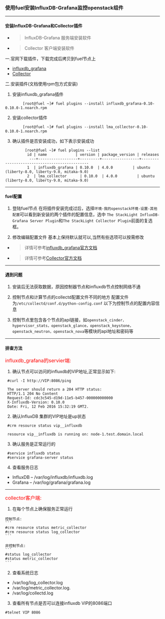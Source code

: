 ### 使用fuel安装InfluxDB-Grafana监控openstack组件
----

#### 安装InfluxDB-Grafana和Collector插件
 - > InfluxDB-Grafana 服务端安装软件
 - > Collector 客户端安装软件

  一.官网下载插件，下载完成后拷贝到fuel节点上

 - [influxdb_grafana](http://plugins.mirantis.com/repository/l/m/lma_collector/lma_collector-0.10-0.10.0-1.noarch.rpm)
 - [Collector](http://plugins.mirantis.com/repository/l/m/lma_collector/lma_collector-0.10-0.10.0-1.noarch.rpm)

  二.安装插件(文档使用rpm包方式安装)    

  1. 安装influxdb_grafana插件
```
        [root@fuel ~]# fuel plugins --install influxdb_grafana-0.10-0.10.0-1.noarch.rpm
``` 
  2. 安装collector插件
```
        [root@fuel ~]# fuel plugins --install lma_collector-0.10-0.10.0-1.noarch.rpm
```
     
  3. 确认插件是否安装成功，如下表示安装成功
```
         [root@fuel ~]# fuel plugins --list
          id | name             | version | package_version | releases                                     
           ---+------------------+---------+-----------------+----------------------------------------------
          1  | influxdb_grafana | 0.10.0  | 4.0.0         | ubuntu (liberty-8.0, liberty-9.0, mitaka-9.0)
          2  | lma_collector      | 0.10.0  | 4.0.0         | ubuntu (liberty-8.0, liberty-9.0, mitaka-9.0) 
```
----
#### fuel配置
  1. 登陆fuel节点
       在将插件安装完成过后，选择```环境-我的openstack环境-设置-其他配置```可以看到新安装的两个插件的配置信息，选中
       ```The StackLight InfluxDB-Grafana Server Plugin```和```The StackLight Collector Plugin```前面的复选框。
 
  2. 修改编辑配置文件
       基本上保持默认就可以,当然有些选项可以按需修改   
     
  - > 详情可参考[influxdb_grafana官方文档](http://plugins.mirantis.com/docs/i/n/influxdb_grafana/influxdb_grafana-0.10-0.10.0-1.pdf)
  - > 详情可参考[Collector官方文档](http://plugins.mirantis.com/docs/l/m/lma_collector/lma_collector-0.10-0.10.0-1.pdf)
 
----
#### 遇到问题
  1. 安装后无法获取数据，原因控制器节点和influxdb节点控制网络不通

  2. 控制节点和计算节点的collectd配置文件不同的地方
      配置文件为```/etc/collectd/conf.d/python-config.conf```
      以下为控制节点的配置内容信息

  3. 控制节点里包含各个节点的api链接，如`openstack_cinder，hypervisor_stats，openstack_glance，openstack_keystone，openstack_neutron，openstack_nova`等模块的api地址和密码等

----
#### 排查方法
   
   <font color=red size=3>influxdb_grafana的servier端:</font>

  1. 确认节点可以访问的influxdb的VIP地址,正常显示如下:
   ```
    #curl -I http://VIP:8086/ping

    The server should return a 204 HTTP status:
    HTTP/1.1 204 No Content
    Request-Id: cdc3c545-d19d-11e5-b457-000000000000
    X-Influxdb-Version: 0.10.0
    Date: Fri, 12 Feb 2016 15:32:19 GMT2.
```
    
  2. 确认InfluxDB 集群的VIP地址是up状态
   ```
    #crm resource status vip__influxdb

    resource vip__influxdb is running on: node-1.test.domain.local
```

  3. 确认服务是正常运行的
   ```
    #service influxdb status 
    #service grafana-server status
```
  4. 查看服务日志

  - InfluxDB – /var/log/influxdb/influxdb.log
  - Grafana – /var/log/grafana/grafana.log
---
  <font color=red size=3>collector客户端:</font> 

  1. 在每个节点上确保服务正常运行

    控制节点:
    ```
    #crm resource status metric_collector
    #crm resource status log_collector
    ``` 

    非控制节点:
    ```
    #status log_collector
    #status metric_collector
    ```

  2. 查看系统日志

  - /var/log/log_collector.log
  - /var/log/metric_collector.log.
  - /var/log/collectd.log

3.  查看所有节点是否可以连接influxdb VIP的8086端口
  ```
  #telnet VIP 8086
```
     
